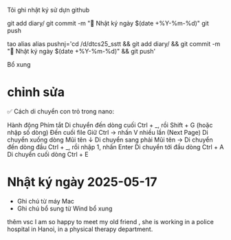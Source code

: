 Tôi ghi nhật ký sử dựn github

git add diary/
git commit -m "📝 Nhật ký ngày $(date +%Y-%m-%d)"
git push

tao alias
alias pushnj='cd /d/dtcs25_sstt && git add diary/ && git commit -m "📝 Nhật ký ngày $(date +%Y-%m-%d)" && git push'

Bổ xung

chỉnh sửa
=======
✅ Cách di chuyển con trỏ trong nano:

Hành động	Phím tắt
Di chuyển đến dòng cuối	Ctrl + _, rồi Shift + G (hoặc nhập số dòng)
Đến cuối file	Giữ Ctrl → nhấn V nhiều lần (Next Page)
Di chuyển xuống dòng	Mũi tên ↓
Di chuyển sang phải	Mũi tên →
Di chuyển đến dòng đầu	Ctrl + _, rồi nhập 1, nhấn Enter
Di chuyển tới đầu dòng	Ctrl + A
Di chuyển cuối dòng	Ctrl + E
# Nhật ký ngày 2025-05-17

- Ghi chú từ máy Mac
- Ghi chú bổ sung từ Wind
bổ xung

thêm vsc
I am so happy to meet my old friend , she is working in a police hospital in Hanoi, in a physical therapy department.
